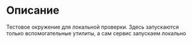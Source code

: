 # Описание
Тестовое окружение для локальной проверки. Здесь запускаются только вспомогательные утилиты, а сам сервис запускаем локально
